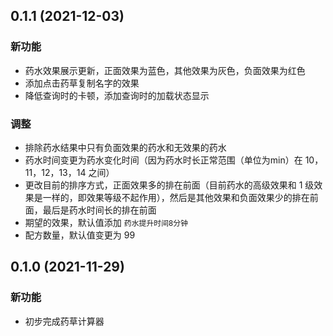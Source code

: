 ## 0.1.1 (2021-12-03)

### 新功能
* 药水效果展示更新，正面效果为蓝色，其他效果为灰色，负面效果为红色
* 添加点击药草复制名字的效果
* 降低查询时的卡顿，添加查询时的加载状态显示

### 调整
* 排除药水结果中只有负面效果的药水和无效果的药水
* 药水时间变更为药水变化时间（因为药水时长正常范围（单位为min）在 10，11，12，13，14 之间）
* 更改目前的排序方式，正面效果多的排在前面（目前药水的高级效果和 1 级效果是一样的，即效果等级不起作用），然后是其他效果和负面效果少的排在前面，最后是药水时间长的排在前面
* 期望的效果，默认值添加 `药水提升时间8分钟`
* 配方数量，默认值变更为 99

## 0.1.0 (2021-11-29)

### 新功能
* 初步完成药草计算器
